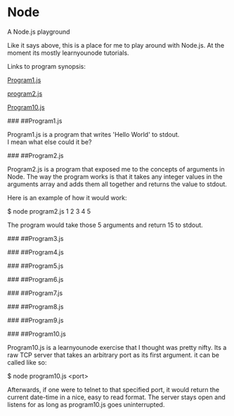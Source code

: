 # Node

A Node.js playground

Like it says above, this is a place for me to play around with Node.js.
At the moment its mostly learnyounode tutorials. 

Links to program synopsis:

[Program1.js](#program1)

[program2.js](#program2)

[Program10.js](#program10)

###<a id='program1'></a>
##Program1.js

Program1.js is a program that writes 'Hello World' to stdout.  
I mean what else could it be?

###<a id='program2'></a>
##Program2.js

Program2.js is a program that exposed me to the concepts of arguments in Node.
The way the program works is that it takes any integer values in the arguments array
and adds them all together and returns the value to stdout.

Here is an example of how it would work:

$ node program2.js 1 2 3 4 5

The program would take those 5 arguments and return 15 to stdout.

###<a id='program3'></a>
##Program3.js


###<a id='program4'></a>
##Program4.js


###<a id='program5'></a>
##Program5.js


###<a id='program6'></a>
##Program6.js


###<a id='program7'></a>
##Program7.js


###<a id='program8'></a>
##Program8.js


###<a id='program9'></a>
##Program9.js


###<a id='program10'></a>
##Program10.js

Program10.js is a learnyounode exercise that I thought was pretty nifty.
Its a raw TCP server that takes an arbitrary port as its first argument.
it can be called like so:

$ node program10.js \<port\>

Afterwards, if one were to telnet to that specified port, it would return
the current date-time in a nice, easy to read format. The server stays
open and listens for as long as program10.js goes uninterrupted.

